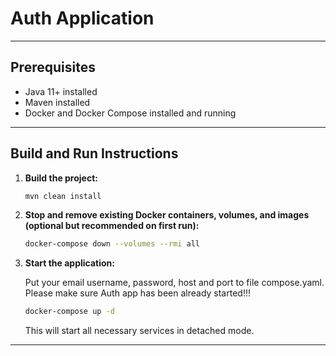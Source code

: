 
# Auth Application

---

## Prerequisites
- Java 11+ installed
- Maven installed
- Docker and Docker Compose installed and running

---

## Build and Run Instructions

1. **Build the project:**

   ```bash
   mvn clean install
   ```

2. **Stop and remove existing Docker containers, volumes, and images (optional but recommended on first run):**

   ```bash
   docker-compose down --volumes --rmi all
   ```

3. **Start the application:**

   Put your email username, password, host and port to file compose.yaml.
   Please make sure Auth app has been already started!!!

   ```bash
   docker-compose up -d
   ```

   This will start all necessary services in detached mode.

---